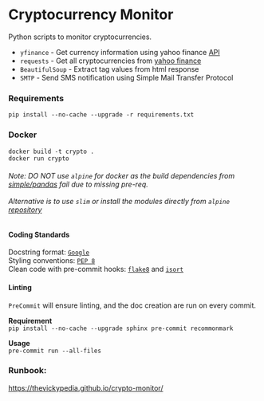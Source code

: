 # Cryptocurrency Monitor
Python scripts to monitor cryptocurrencies.
- `yfinance` - Get currency information using yahoo finance [API](https://pypi.org/project/yfinance/)
- `requests` - Get all cryptocurrencies from [yahoo finance](https://finance.yahoo.com/)
- `BeautifulSoup` - Extract tag values from html response
- `SMTP` - Send SMS notification using Simple Mail Transfer Protocol

### Requirements
`pip install --no-cache --upgrade -r requirements.txt`

### Docker
`docker build -t crypto .`<br>
`docker run crypto`

<h6>
Note: DO NOT use <code>alpine</code> for docker as the build dependencies from 
<a href="https://pypi.org/simple/pandas/">simple/pandas</a> fail due to missing pre-req.<br><br>
Alternative is to use <code>slim</code> or install the modules directly from <code>alpine</code> 
<a href="https://pkgs.alpinelinux.org/packages?name=*pandas">repository</a>
</h6>

#### Coding Standards
Docstring format: [`Google`](https://google.github.io/styleguide/pyguide.html#38-comments-and-docstrings) <br>
Styling conventions: [`PEP 8`](https://www.python.org/dev/peps/pep-0008/) <br>
Clean code with pre-commit hooks: [`flake8`](https://flake8.pycqa.org/en/latest/) and 
[`isort`](https://pycqa.github.io/isort/)

#### Linting
`PreCommit` will ensure linting, and the doc creation are run on every commit.

**Requirement**
<br>
`pip install --no-cache --upgrade sphinx pre-commit recommonmark`

**Usage**
<br>
`pre-commit run --all-files`

### Runbook:
https://thevickypedia.github.io/crypto-monitor/
